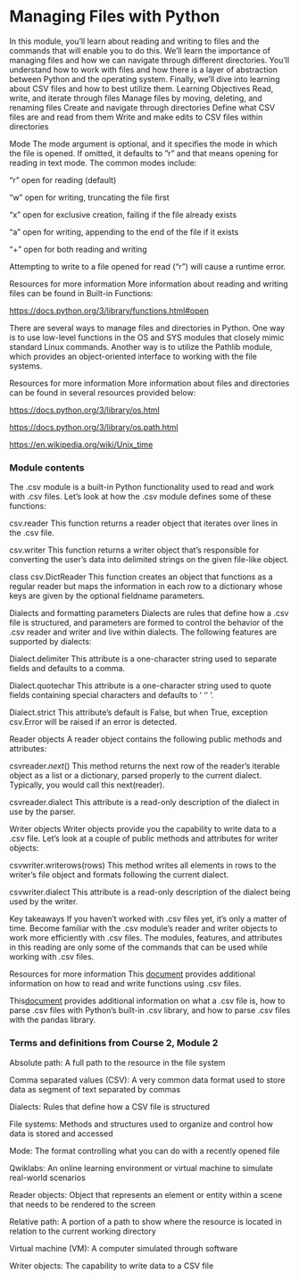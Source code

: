 # Managing Files with Python

In this module, you’ll learn about reading and writing to files and the commands that will enable you to do this. We’ll learn the importance of managing files and how we can navigate through different directories. You’ll understand how to work with files and how there is a layer of abstraction between Python and the operating system. Finally, we’ll dive into learning about CSV files and how to best utilize them.
Learning Objectives
Read, write, and iterate through files
Manage files by moving, deleting, and renaming files
Create and navigate through directories
Define what CSV files are and read from them
Write and make edits to CSV files within directories

Mode
The mode argument is optional, and it specifies the mode in which the file is opened. If omitted, it defaults to ”r” and that means opening for reading in text mode. The common modes include:

“r” open for reading (default)

“w” open for writing, truncating the file first

“x” open for exclusive creation, failing if the file already exists

“a” open for writing, appending to the end of the file if it exists

“+” open for both reading and writing

Attempting to write to a file opened for read (“r”) will cause a runtime error.

Resources for more information
More information about reading and writing files can be found in Built-in Functions:

https://docs.python.org/3/library/functions.html#open

There are several ways to manage files and directories in Python. One way is to use low-level functions in the OS and SYS modules that closely mimic standard Linux commands. Another way is to utilize the Pathlib module, which provides an object-oriented interface to working with the file systems.

Resources for more information
More information about files and directories can be found in several resources provided below:

https://docs.python.org/3/library/os.html

https://docs.python.org/3/library/os.path.html

https://en.wikipedia.org/wiki/Unix_time

### Module contents

The .csv module is a built-in Python functionality used to read and work with .csv files. Let’s look at how the .csv module defines some of these functions:

csv.reader This function returns a reader object that iterates over lines in the .csv file.

csv.writer This function returns a writer object that’s responsible for converting the user’s data into delimited strings on the given file-like object.

class csv.DictReader This function creates an object that functions as a regular reader but maps the information in each row to a dictionary whose keys are given by the optional fieldname parameters.

Dialects and formatting parameters
Dialects are rules that define how a .csv file is structured, and parameters are formed to control the behavior of the .csv reader and writer and live within dialects. The following features are supported by dialects:

Dialect.delimiter This attribute is a one-character string used to separate fields and defaults to a comma.

Dialect.quotechar This attribute is a one-character string used to quote fields containing special characters and defaults to ‘ ‘’ ‘.

Dialect.strict This attribute’s default is False, but when True, exception csv.Error will be raised if an error is detected.

Reader objects
A reader object contains the following public methods and attributes:

csvreader._next_() This method returns the next row of the reader’s iterable object as a list or a dictionary, parsed properly to the current dialect. Typically, you would call this next(reader).

csvreader.dialect This attribute is a read-only description of the dialect in use by the parser.

Writer objects
Writer objects provide you the capability to write data to a .csv file. Let’s look at a couple of public methods and attributes for writer objects:

csvwriter.writerows(rows) This method writes all elements in rows to the writer’s file object and formats following the current dialect.

csvwriter.dialect This attribute is a read-only description of the dialect being used by the writer.

Key takeaways
If you haven’t worked with .csv files yet, it’s only a matter of time. Become familiar with the .csv module’s reader and writer objects to work more efficiently with .csv files. The modules, features, and attributes in this reading are only some of the commands that can be used while working with .csv files.

Resources for more information
This [document](https://docs.python.org/3/library/csv.html) provides additional information on how to read and write functions using .csv files.

This[document](https://realpython.com/python-csv/) provides additional information on what a .csv file is, how to parse .csv files with Python’s built-in .csv library, and how to parse .csv files with the pandas library.

### Terms and definitions from Course 2, Module 2

Absolute path: A full path to the resource in the file system

Comma separated values (CSV): A very common data format used to store data as segment of text separated by commas

Dialects: Rules that define how a CSV file is structured

File systems: Methods and structures used to organize and control how data is stored and accessed

Mode: The format controlling what you can do with a recently opened file

Qwiklabs: An online learning environment or virtual machine to simulate real-world scenarios

Reader objects: Object that represents an element or entity within a scene that needs to be rendered to the screen

Relative path: A portion of a path to show where the resource is located in relation to the current working directory

Virtual machine (VM): A computer simulated through software

Writer objects: The capability to write data to a CSV file
